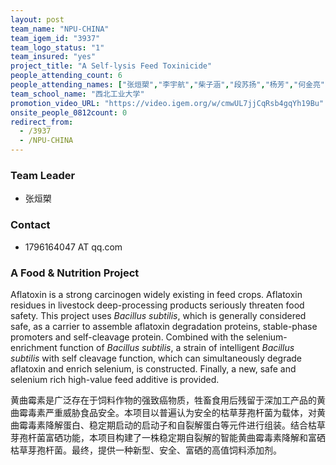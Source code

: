 ```yaml
---
layout: post
team_name: "NPU-CHINA"
team_igem_id: "3937"
team_logo_status: "1"
team_insured: "yes"
project_title: "A Self-lysis Feed Toxinicide"
people_attending_count: 6
people_attending_names: ["张烜槊","李宇航","柴子涵","段苏扬","杨芳","何金亮"]
team_school_name: "西北工业大学"
promotion_video_URL: "https://video.igem.org/w/cmwUL7jjCqRsb4gqYh19Bu"
onsite_people_0812count: 0
redirect_from:
  - /3937
  - /NPU-CHINA
---
```



### Team Leader
* 张烜槊

### Contact
* 1796164047 AT qq.com

### A Food &amp; Nutrition Project

Aflatoxin is a strong carcinogen widely existing in feed crops. Aflatoxin residues in livestock deep-processing products seriously threaten food safety. This project uses *Bacillus subtilis*, which is generally considered safe, as a carrier to assemble aflatoxin degradation proteins, stable-phase promoters and self-cleavage protein. Combined with the selenium-enrichment function of *Bacillus subtilis*, a strain of intelligent *Bacillus subtilis* with self cleavage function, which can simultaneously degrade aflatoxin and enrich selenium, is constructed. Finally, a new, safe and selenium rich high-value feed additive is provided. 

黄曲霉素是广泛存在于饲料作物的强致癌物质，牲畜食用后残留于深加工产品的黄曲霉毒素严重威胁食品安全。本项目以普遍认为安全的枯草芽孢杆菌为载体，对黄曲霉毒素降解蛋白、稳定期启动的启动子和自裂解蛋白等元件进行组装。结合枯草芽孢杆菌富硒功能，本项目构建了一株稳定期自裂解的智能黄曲霉毒素降解和富硒枯草芽孢杆菌。最终，提供一种新型、安全、富硒的高值饲料添加剂。
